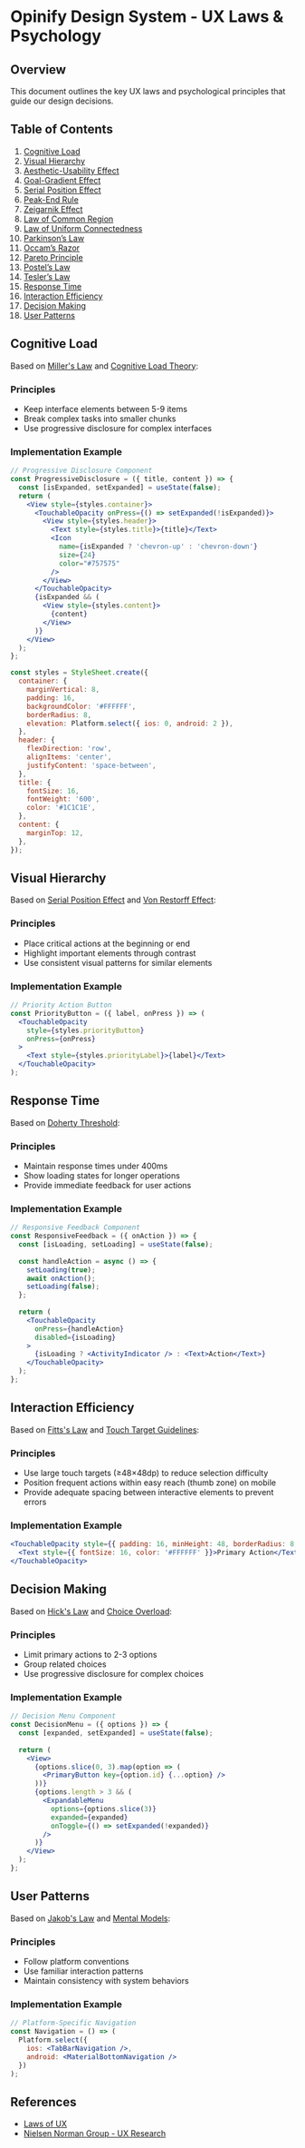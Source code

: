 # Opinify Design System - UX Laws & Psychology

## Overview
This document outlines the key UX laws and psychological principles that guide our design decisions.

## Table of Contents
1. [Cognitive Load](#cognitive-load)
2. [Visual Hierarchy](#visual-hierarchy)
3. [Aesthetic-Usability Effect](#aesthetic-usability-effect)
4. [Goal-Gradient Effect](#goal-gradient-effect)
5. [Serial Position Effect](#serial-position-effect)
6. [Peak-End Rule](#peak-end-rule)
7. [Zeigarnik Effect](#zeigarnik-effect)
8. [Law of Common Region](#law-of-common-region)
9. [Law of Uniform Connectedness](#law-of-uniform-connectedness)
10. [Parkinson’s Law](#parkinsons-law)
11. [Occam’s Razor](#occams-razor)
12. [Pareto Principle](#pareto-principle)
13. [Postel’s Law](#postels-law)
14. [Tesler’s Law](#teslers-law)
15. [Response Time](#response-time)
16. [Interaction Efficiency](#interaction-efficiency)
17. [Decision Making](#decision-making)
18. [User Patterns](#user-patterns)

## Cognitive Load
Based on [Miller's Law](https://lawsofux.com/millers-law/) and [Cognitive Load Theory](https://lawsofux.com/cognitive-load/):

### Principles
- Keep interface elements between 5-9 items
- Break complex tasks into smaller chunks
- Use progressive disclosure for complex interfaces

### Implementation Example
```jsx
// Progressive Disclosure Component
const ProgressiveDisclosure = ({ title, content }) => {
  const [isExpanded, setExpanded] = useState(false);
  return (
    <View style={styles.container}>
      <TouchableOpacity onPress={() => setExpanded(!isExpanded)}>
        <View style={styles.header}>
          <Text style={styles.title}>{title}</Text>
          <Icon 
            name={isExpanded ? 'chevron-up' : 'chevron-down'} 
            size={24} 
            color="#757575"
          />
        </View>
      </TouchableOpacity>
      {isExpanded && (
        <View style={styles.content}>
          {content}
        </View>
      )}
    </View>
  );
};

const styles = StyleSheet.create({
  container: {
    marginVertical: 8,
    padding: 16,
    backgroundColor: '#FFFFFF',
    borderRadius: 8,
    elevation: Platform.select({ ios: 0, android: 2 }),
  },
  header: {
    flexDirection: 'row',
    alignItems: 'center',
    justifyContent: 'space-between',
  },
  title: {
    fontSize: 16,
    fontWeight: '600',
    color: '#1C1C1E',
  },
  content: {
    marginTop: 12,
  },
});
```

## Visual Hierarchy
Based on [Serial Position Effect](https://lawsofux.com/serial-position-effect/) and [Von Restorff Effect](https://lawsofux.com/von-restorff-effect/):

### Principles
- Place critical actions at the beginning or end
- Highlight important elements through contrast
- Use consistent visual patterns for similar elements

### Implementation Example
```jsx
// Priority Action Button
const PriorityButton = ({ label, onPress }) => (
  <TouchableOpacity 
    style={styles.priorityButton}
    onPress={onPress}
  >
    <Text style={styles.priorityLabel}>{label}</Text>
  </TouchableOpacity>
);
```

## Response Time
Based on [Doherty Threshold](https://lawsofux.com/doherty-threshold/):

### Principles
- Maintain response times under 400ms
- Show loading states for longer operations
- Provide immediate feedback for user actions

### Implementation Example
```jsx
// Responsive Feedback Component
const ResponsiveFeedback = ({ onAction }) => {
  const [isLoading, setLoading] = useState(false);
  
  const handleAction = async () => {
    setLoading(true);
    await onAction();
    setLoading(false);
  };
  
  return (
    <TouchableOpacity 
      onPress={handleAction}
      disabled={isLoading}
    >
      {isLoading ? <ActivityIndicator /> : <Text>Action</Text>}
    </TouchableOpacity>
  );
};
```

## Interaction Efficiency
Based on [Fitts's Law](https://lawsofux.com/fitts-law/) and [Touch Target Guidelines](https://www.uilaws.com/patterns/touch-targets):

### Principles
- Use large touch targets (≥48×48dp) to reduce selection difficulty
- Position frequent actions within easy reach (thumb zone) on mobile
- Provide adequate spacing between interactive elements to prevent errors

### Implementation Example
```jsx
<TouchableOpacity style={{ padding: 16, minHeight: 48, borderRadius: 8, backgroundColor: '#007AFF' }}>
  <Text style={{ fontSize: 16, color: '#FFFFFF' }}>Primary Action</Text>
</TouchableOpacity>
```

## Decision Making
Based on [Hick's Law](https://lawsofux.com/hicks-law/) and [Choice Overload](https://lawsofux.com/choice-overload/):

### Principles
- Limit primary actions to 2-3 options
- Group related choices
- Use progressive disclosure for complex choices

### Implementation Example
```jsx
// Decision Menu Component
const DecisionMenu = ({ options }) => {
  const [expanded, setExpanded] = useState(false);
  
  return (
    <View>
      {options.slice(0, 3).map(option => (
        <PrimaryButton key={option.id} {...option} />
      ))}
      {options.length > 3 && (
        <ExpandableMenu 
          options={options.slice(3)}
          expanded={expanded}
          onToggle={() => setExpanded(!expanded)}
        />
      )}
    </View>
  );
};
```

## User Patterns
Based on [Jakob's Law](https://lawsofux.com/jakobs-law/) and [Mental Models](https://lawsofux.com/mental-model/):

### Principles
- Follow platform conventions
- Use familiar interaction patterns
- Maintain consistency with system behaviors

### Implementation Example
```jsx
// Platform-Specific Navigation
const Navigation = () => (
  Platform.select({
    ios: <TabBarNavigation />,
    android: <MaterialBottomNavigation />
  })
);
```

## References
- [Laws of UX](https://lawsofux.com)
- [Nielsen Norman Group - UX Research](https://www.nngroup.com/articles/)
